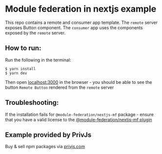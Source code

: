# Module federation in nextjs example
This repo contains a remote and consumer app template.
The `remote` server exposes Button component. The `consumer` app uses the components exposed by the `remote` server.


## How to run:
Run the following in the terminal:
```
$ yarn install
$ yarn dev
```

Then open [localhost:3000](http://localhost:3000) in the browser - you should be able to see the button `Remote Button` rendered from the `remote` server

## Troubleshooting:
If the installation fails for `@module-federation/nextjs-mf` package - ensure that you have a valid license to the [@module-federation/nextjs-mf plugin](https://app.privjs.com/buy/packageDetail?pkg=@module-federation/nextjs-mf)


## Example provided by PrivJs
Buy & sell npm packages via [privjs.com](https://privjs.com)